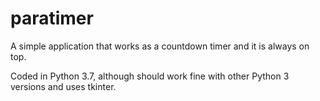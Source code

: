 # paratimer

A simple application that works as a countdown timer and it is always on top.

Coded in Python 3.7, although should work fine with other Python 3 versions and uses tkinter.
